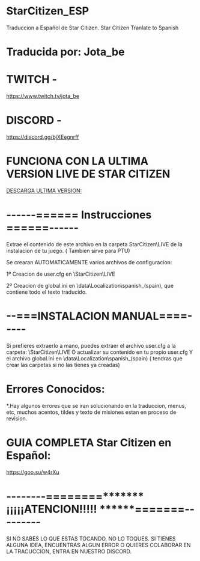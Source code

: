 # StarCitizen_ESP

Traduccion a Español de Star Citizen. Star Citizen Tranlate to Spanish
# Traducida por: Jota_be
# TWITCH - 
https://www.twitch.tv/jota_be
# DISCORD - 
https://discord.gg/bjXEegnrff

# FUNCIONA CON LA ULTIMA VERSION LIVE DE STAR CITIZEN

[DESCARGA ULTIMA VERSION: ](https://github.com/JotaBe1/StarCitizen_ESP/releases) 

# ------======   Instrucciones   ======------

Extrae el contenido de este archivo en la carpeta StarCitizen\LIVE de la instalacion de tu juego. ( Tambien sirve para PTU)

Se crearan AUTOMATICAMENTE varios archivos de configuracion:

1º Creacion de user.cfg en \StarCitizen\LIVE 

2º Creacion de global.ini en \data\Localization\spanish_(spain), que contiene todo el texto traducido.


# --===INSTALACION MANUAL====-----

Si prefieres extraerlo a mano, puedes extraer el archivo user.cfg a la carpeta: \StarCitizen\LIVE 
O actualizar su contenido en tu propio user.cfg
Y el archivo global.ini en \data\Localization\spanish_(spain)  ( tendras que crear las carpetas si no las tienes ya creadas)


# Errores Conocidos: 
*.Hay algunos errores que se iran solucionando en la traduccion, menus, etc, muchos acentos, tildes y texto de misiones estan en proceso de revision.

# GUIA COMPLETA Star Citizen en Español: 
https://goo.su/w4rXu

# --------========*******   ¡¡¡¡¡ATENCION!!!!! ******=======---------
SI NO SABES LO QUE ESTAS TOCANDO, NO LO TOQUES.
SI TIENES ALGUNA IDEA, ENCUENTRAS ALGUN ERROR O QUIERES COLABORAR EN LA TRACUCCION, ENTRA EN NUESTRO DISCORD.



